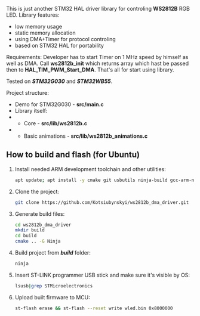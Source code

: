 This is just another STM32 HAL driver library for controling __WS2812B__ RGB LED.
Library features:
* low memory usage
* static memory allocation
* using DMA+Timer for protocol controling
* based on STM32 HAL for portability

Requirements:
Developer has to start Timer on 1 MHz speed by himself as well as DMA. Call **ws2812b_init** which returns array which hast be passed then to **HAL_TIM_PWM_Start_DMA**. That's all for start using library. 

Tested on ***STM32G030*** and ***STM32WB55***.

Project structure:
* Demo for STM32G030 - **src/main.c**
* Library itself:
* * Core - **src/lib/ws2812b.c**
* * Basic animations - **src/lib/ws2812b_animations.c**


## How to build and flash (for Ubuntu)

1. Install needed ARM development toolchain and other utilities:
    ```bash
    apt update; apt install -y cmake git usbutils ninja-build gcc-arm-none-eabi stlink-tools
    ```
1. Clone the project:
    ```bash
    git clone https://github.com/Kotsiubynskyi/ws2812b_dma_driver.git
    ```
1. Generate build files:
    ```bash
    cd ws2812b_dma_driver
    mkdir build
    cd build
    cmake .. -G Ninja
    ```
1. Build project from ***build*** folder:
    ```bash
    ninja
    ```
1. Insert ST-LINK programmer USB stick and make sure it's visible by OS:
    ```bash
	lsusb|grep STMicroelectronics
    ```
1. Upload built firmware to MCU:
    ```bash
    st-flash erase && st-flash --reset write wled.bin 0x8000000
    ```

